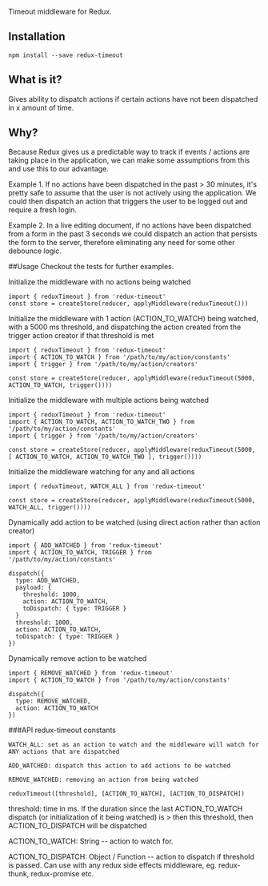 Timeout middleware for Redux.

Installation
---
```
npm install --save redux-timeout
```

What is it?
---
Gives ability to dispatch actions if certain actions have not been dispatched in x amount of time.

Why?
---
Because Redux gives us a predictable way to track if events / actions are taking place in the application, we can make some assumptions from this and use this to our advantage.  

Example 1. If no actions have been dispatched in the past > 30 minutes, it's pretty safe to assume that the user is not actively using the application.  We could then dispatch an action that triggers the user to be logged out and require a fresh login. 

Example 2. In a live editing document, if no actions have been dispatched from a form in the past 3 seconds we could dispatch an action that persists the form to the server, therefore eliminating any need for some other debounce logic.

##Usage
Checkout the tests for further examples.

Initialize the middleware with no actions being watched
```
import { reduxTimeout } from 'redux-timeout'
const store = createStore(reducer, applyMiddleware(reduxTimeout()))
```

Initialize the middleware with 1 action (ACTION_TO_WATCH) being watched, with a 5000 ms threshold, and dispatching the action created from the trigger action creator if that threshold is met
```
import { reduxTimeout } from 'redux-timeout'
import { ACTION_TO_WATCH } from '/path/to/my/action/constants'
import { trigger } from '/path/to/my/action/creators'

const store = createStore(reducer, applyMiddleware(reduxTimeout(5000, ACTION_TO_WATCH, trigger())))
```

Initialize the middleware with multiple actions being watched
```
import { reduxTimeout } from 'redux-timeout'
import { ACTION_TO_WATCH, ACTION_TO_WATCH_TWO } from '/path/to/my/action/constants'
import { trigger } from '/path/to/my/action/creators'

const store = createStore(reducer, applyMiddleware(reduxTimeout(5000, [ ACTION_TO_WATCH, ACTION_TO_WATCH_TWO ], trigger())))
```

Initialize the middleware watching for any and all actions
```
import { reduxTimeout, WATCH_ALL } from 'redux-timeout'

const store = createStore(reducer, applyMiddleware(reduxTimeout(5000, WATCH_ALL, trigger())))
```

Dynamically add action to be watched (using direct action rather than action creator)
```
import { ADD_WATCHED } from 'redux-timeout'
import { ACTION_TO_WATCH, TRIGGER } from '/path/to/my/action/constants'

dispatch({
  type: ADD_WATCHED,
  payload: {
    threshold: 1000,
    action: ACTION_TO_WATCH,
    toDispatch: { type: TRIGGER }
  }
  threshold: 1000,
  action: ACTION_TO_WATCH,
  toDispatch: { type: TRIGGER }
})
```

Dynamically remove action to be watched
```
import { REMOVE_WATCHED } from 'redux-timeout'
import { ACTION_TO_WATCH } from '/path/to/my/action/constants'

dispatch({
  type: REMOVE_WATCHED,
  action: ACTION_TO_WATCH 
})
```


###API
redux-timeout constants
```
WATCH_ALL: set as an action to watch and the middleware will watch for ANY actions that are dispatched 
```
```
ADD_WATCHED: dispatch this action to add actions to be watched
```
```
REMOVE_WATCHED: removing an action from being watched
```
```
reduxTimeout([threshold], [ACTION_TO_WATCH], [ACTION_TO_DISPATCH])
```
threshold: time in ms.  If the duration since the last ACTION_TO_WATCH dispatch (or initialization of it being watched) is > then this threshold, then ACTION_TO_DISPATCH will be dispatched

ACTION_TO_WATCH: String -- action to watch for.

ACTION_TO_DISPATCH: Object / Function -- action to dispatch if threshold is passed.  Can use with any redux side effects middleware, eg. redux-thunk, redux-promise etc.
